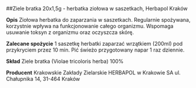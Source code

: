 ##Ziele bratka 20x1,5g - herbatka ziołowa w saszetkach, Herbapol Kraków

**Opis** Ziołowa herbatka do zaparzania w saszetkach. Regularnie spożywana, korzystnie wpływa na funkcjonowanie całego organizmu. Wspomaga usuwanie toksyn z organizmu oraz oczyszcza skórę.

**Zalecane spożycie** 1 saszetkę herbatki zaparzać wrzątkiem (200ml) pod przykryciem przez 10 min. Pić świeżo przygotowany napar 1 raz dziennie.

**Skład** Ziele bratka (Violae tricoloris herba) 100%

**Producent** Krakowskie Zakłady Zielarskie HERBAPOL w Krakowie SA
ul. Chałupnika 14, 31-464 Kraków
